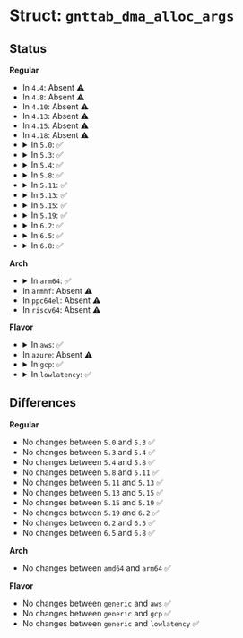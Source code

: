 # Struct: <code>gnttab_dma_alloc_args</code>

## Status
<b>Regular</b>
<ul>
<li>
In <code>4.4</code>: Absent ⚠️
</li>
<li>
In <code>4.8</code>: Absent ⚠️
</li>
<li>
In <code>4.10</code>: Absent ⚠️
</li>
<li>
In <code>4.13</code>: Absent ⚠️
</li>
<li>
In <code>4.15</code>: Absent ⚠️
</li>
<li>
In <code>4.18</code>: Absent ⚠️
</li>
<li>
<details>
<summary>In <code>5.0</code>: ✅</summary>

```c
struct gnttab_dma_alloc_args {
    struct device *dev;
    bool coherent;
    int nr_pages;
    struct page **pages;
    xen_pfn_t *frames;
    void *vaddr;
    dma_addr_t dev_bus_addr;
};
```
</details>
</li>
<li>
<details>
<summary>In <code>5.3</code>: ✅</summary>

```c
struct gnttab_dma_alloc_args {
    struct device *dev;
    bool coherent;
    int nr_pages;
    struct page **pages;
    xen_pfn_t *frames;
    void *vaddr;
    dma_addr_t dev_bus_addr;
};
```
</details>
</li>
<li>
<details>
<summary>In <code>5.4</code>: ✅</summary>

```c
struct gnttab_dma_alloc_args {
    struct device *dev;
    bool coherent;
    int nr_pages;
    struct page **pages;
    xen_pfn_t *frames;
    void *vaddr;
    dma_addr_t dev_bus_addr;
};
```
</details>
</li>
<li>
<details>
<summary>In <code>5.8</code>: ✅</summary>

```c
struct gnttab_dma_alloc_args {
    struct device *dev;
    bool coherent;
    int nr_pages;
    struct page **pages;
    xen_pfn_t *frames;
    void *vaddr;
    dma_addr_t dev_bus_addr;
};
```
</details>
</li>
<li>
<details>
<summary>In <code>5.11</code>: ✅</summary>

```c
struct gnttab_dma_alloc_args {
    struct device *dev;
    bool coherent;
    int nr_pages;
    struct page **pages;
    xen_pfn_t *frames;
    void *vaddr;
    dma_addr_t dev_bus_addr;
};
```
</details>
</li>
<li>
<details>
<summary>In <code>5.13</code>: ✅</summary>

```c
struct gnttab_dma_alloc_args {
    struct device *dev;
    bool coherent;
    int nr_pages;
    struct page **pages;
    xen_pfn_t *frames;
    void *vaddr;
    dma_addr_t dev_bus_addr;
};
```
</details>
</li>
<li>
<details>
<summary>In <code>5.15</code>: ✅</summary>

```c
struct gnttab_dma_alloc_args {
    struct device *dev;
    bool coherent;
    int nr_pages;
    struct page **pages;
    xen_pfn_t *frames;
    void *vaddr;
    dma_addr_t dev_bus_addr;
};
```
</details>
</li>
<li>
<details>
<summary>In <code>5.19</code>: ✅</summary>

```c
struct gnttab_dma_alloc_args {
    struct device *dev;
    bool coherent;
    int nr_pages;
    struct page **pages;
    xen_pfn_t *frames;
    void *vaddr;
    dma_addr_t dev_bus_addr;
};
```
</details>
</li>
<li>
<details>
<summary>In <code>6.2</code>: ✅</summary>

```c
struct gnttab_dma_alloc_args {
    struct device *dev;
    bool coherent;
    int nr_pages;
    struct page **pages;
    xen_pfn_t *frames;
    void *vaddr;
    dma_addr_t dev_bus_addr;
};
```
</details>
</li>
<li>
<details>
<summary>In <code>6.5</code>: ✅</summary>

```c
struct gnttab_dma_alloc_args {
    struct device *dev;
    bool coherent;
    int nr_pages;
    struct page **pages;
    xen_pfn_t *frames;
    void *vaddr;
    dma_addr_t dev_bus_addr;
};
```
</details>
</li>
<li>
<details>
<summary>In <code>6.8</code>: ✅</summary>

```c
struct gnttab_dma_alloc_args {
    struct device *dev;
    bool coherent;
    int nr_pages;
    struct page **pages;
    xen_pfn_t *frames;
    void *vaddr;
    dma_addr_t dev_bus_addr;
};
```
</details>
</li>
</ul>
<b>Arch</b>
<ul>
<li>
<details>
<summary>In <code>arm64</code>: ✅</summary>

```c
struct gnttab_dma_alloc_args {
    struct device *dev;
    bool coherent;
    int nr_pages;
    struct page **pages;
    xen_pfn_t *frames;
    void *vaddr;
    dma_addr_t dev_bus_addr;
};
```
</details>
</li>
<li>
In <code>armhf</code>: Absent ⚠️
</li>
<li>
In <code>ppc64el</code>: Absent ⚠️
</li>
<li>
In <code>riscv64</code>: Absent ⚠️
</li>
</ul>
<b>Flavor</b>
<ul>
<li>
<details>
<summary>In <code>aws</code>: ✅</summary>

```c
struct gnttab_dma_alloc_args {
    struct device *dev;
    bool coherent;
    int nr_pages;
    struct page **pages;
    xen_pfn_t *frames;
    void *vaddr;
    dma_addr_t dev_bus_addr;
};
```
</details>
</li>
<li>
In <code>azure</code>: Absent ⚠️
</li>
<li>
<details>
<summary>In <code>gcp</code>: ✅</summary>

```c
struct gnttab_dma_alloc_args {
    struct device *dev;
    bool coherent;
    int nr_pages;
    struct page **pages;
    xen_pfn_t *frames;
    void *vaddr;
    dma_addr_t dev_bus_addr;
};
```
</details>
</li>
<li>
<details>
<summary>In <code>lowlatency</code>: ✅</summary>

```c
struct gnttab_dma_alloc_args {
    struct device *dev;
    bool coherent;
    int nr_pages;
    struct page **pages;
    xen_pfn_t *frames;
    void *vaddr;
    dma_addr_t dev_bus_addr;
};
```
</details>
</li>
</ul>

## Differences
<b>Regular</b>
<ul>
<li>
No changes between <code>5.0</code> and <code>5.3</code> ✅
</li>
<li>
No changes between <code>5.3</code> and <code>5.4</code> ✅
</li>
<li>
No changes between <code>5.4</code> and <code>5.8</code> ✅
</li>
<li>
No changes between <code>5.8</code> and <code>5.11</code> ✅
</li>
<li>
No changes between <code>5.11</code> and <code>5.13</code> ✅
</li>
<li>
No changes between <code>5.13</code> and <code>5.15</code> ✅
</li>
<li>
No changes between <code>5.15</code> and <code>5.19</code> ✅
</li>
<li>
No changes between <code>5.19</code> and <code>6.2</code> ✅
</li>
<li>
No changes between <code>6.2</code> and <code>6.5</code> ✅
</li>
<li>
No changes between <code>6.5</code> and <code>6.8</code> ✅
</li>
</ul>
<b>Arch</b>
<ul>
<li>
No changes between <code>amd64</code> and <code>arm64</code> ✅
</li>
</ul>
<b>Flavor</b>
<ul>
<li>
No changes between <code>generic</code> and <code>aws</code> ✅
</li>
<li>
No changes between <code>generic</code> and <code>gcp</code> ✅
</li>
<li>
No changes between <code>generic</code> and <code>lowlatency</code> ✅
</li>
</ul>
